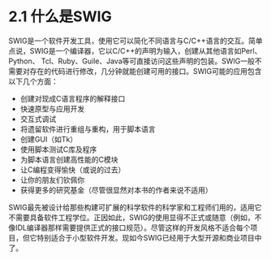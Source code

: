 # 2.1 什么是SWIG

SWIG是一个软件开发工具，使用它可以简化不同语言与C/C++语言的交互。简单点说，SWIG是一个编译器，它以C/C++的声明为输入，创建从其他语言如Perl、Python、 Tcl、Ruby、Guile、Java等可直接访问这些声明的包装。SWIG一般不需要对存在的代码进行修改，几分钟就能创建可用的接口。SWIG可能的应用包含以下几个方面：

+ 创建对现成C语言程序的解释接口
+ 快速原型与应用开发
+ 交互式调试
+ 将遗留软件进行重组与重构，用于脚本语言
+ 创建GUI（如Tk）
+ 使用脚本测试C库及程序
+ 为脚本语言创建高性能的C模块
+ 让C编程变得愉快（或说的过去）
+ 让你的朋友们钦佩你
+ 获得更多的研究基金（尽管很显然对本书的作者来说不适用）

SWIG最先被设计给那些构建可扩展的科学软件的科学家和工程师们用的，适用它不需要具备软件工程学位。正因如此，SWIG的使用显得不正式或随意（例如，不像IDL编译器那样需要提供正式的接口规范）。尽管这样的开发风格不适合每个项目，但它特别适合于小型软件开发。现如今SWIG已经用于大型开源和商业项目中了。